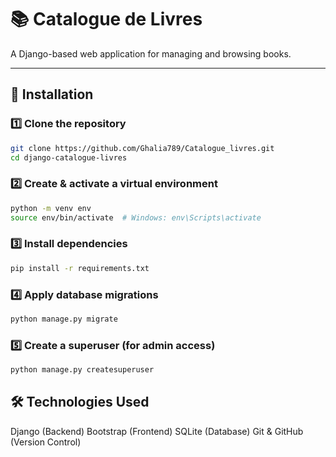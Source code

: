  # 📚 Catalogue de Livres

A Django-based web application for managing and browsing books.  


---

## 🚀 Installation

### 1️⃣ Clone the repository  
```bash
git clone https://github.com/Ghalia789/Catalogue_livres.git
cd django-catalogue-livres
```
### 2️⃣ Create & activate a virtual environment 
```bash
python -m venv env
source env/bin/activate  # Windows: env\Scripts\activate
```
### 3️⃣ Install dependencies
```bash
pip install -r requirements.txt
```
### 4️⃣ Apply database migrations
```bash
python manage.py migrate
```
### 5️⃣ Create a superuser (for admin access)
```bash
python manage.py createsuperuser
```

## 🛠 Technologies Used
Django (Backend)
Bootstrap (Frontend)
SQLite (Database)
Git & GitHub (Version Control)